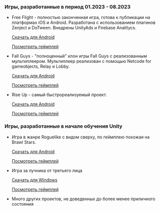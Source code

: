 ### Игры, разработанные в период 01.2023 - 08.2023

- Free Flight - полностью законченная игра, готова к публикации на платформах iOS и Android. Разработана с использованием плагинов Zenject и DoTween. Внедрены UnityAds и Firebase Analitycs.

  [Скачать для Android](https://github.com/mYNamEs7/CV/raw/main/Projects/Games/_SwingLoops.apk)
  
  [Посмотреть геймплей](https://github.com/mYNamEs7/CV/raw/main/Projects/Videos/FreeFlight.mp4)

- Fall Guys - "полноценный" клон игры Fall Guys с реализованным мультиплеером. Мультиплеер реализован с помощью Netcode for gameobjects, Relay и Lobby.

  [Скачать для Android](https://github.com/mYNamEs7/CV/raw/main/Projects/Games/Fall%20Guys.apk)
  
  [Посмотреть геймплей](https://github.com/mYNamEs7/CV/raw/main/Projects/Videos/FallGuys.mp4)

- Rise Up - самый быстрореализуемый проект.

  [Скачать для Android](https://github.com/mYNamEs7/CV/raw/main/Projects/Games/Rise%20Up.apk)
  
  [Посмотреть геймплей](https://github.com/mYNamEs7/CV/raw/main/Projects/Videos/RiseUp.mp4)

### Игры, разработанные в начале обучения Unity

- Игра в жанре Roguelike с видом сверху, по геймплею похожая на Brawl Stars.

  [Скачать для Android](https://github.com/mYNamEs7/CV/raw/main/Projects/Games/BrawlStars.apk)
  
  [Посмотреть геймплей](https://github.com/mYNamEs7/CV/raw/main/Projects/Videos/BrawlStars.mp4)

- Игра за лучника от третьего лица

  [Скачать для Windows](Projects/Games/Build)

  [Посмотреть геймплей](https://github.com/mYNamEs7/CV/raw/main/Projects/Videos/Archer.mp4)

- Много других проектов, не доведенных до более менее приличного состояния
